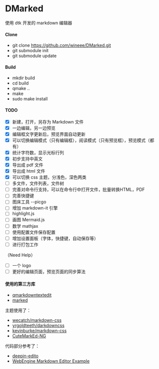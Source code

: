 # DMarked

使用 dtk 开发的 markdown 编辑器

#### Clone
- git clone https://github.com/wineee/DMarked.git
- git submodule init
- git submodule update

#### Build
- mkdir build
- cd build
- qmake ..
- make
- sudo make install

#### TODO
- [x] 新建，打开，另存为 Markdown 文件
- [x] 一边编辑，另一边预览   
- [x] 编辑框文字更新后，预览界面自动更新
- [x] 可以切换编辑模式（只有编辑框），阅读模式（只有预览框），预览模式（都有）
- [x] 统计字符数，显示光标行列
- [x] 初步支持中英文
- [x] 导出成 pdf 文件
- [x] 导出成 html 文件
- [x] 可以切换 css 主题，分浅色，深色两类
- [ ] 多文件，文件列表，文件树
- [ ] 完善对命令行支持，可以在命令行中打开文件，批量转换HTML，PDF
- [ ] 完善快捷键
- [ ] 图床工具 --picgo
- [ ] 增加 markdown-it 引擎
- [ ] highlight.js
- [ ] 画图 Mermaid.js 
- [ ] 数学 mathjax
- [ ] 使用配置文件保存配置
- [ ] 增加设置面板（字体，快捷键，自动保存等）
- [ ] 进行打包工作

（Need Help）
- [ ] 一个 logo
- [ ] 更好的编辑页面，预览页面的同步算法

#### 使用的第三方库

- [qmarkdowntextedit](https://github.com/pbek/qmarkdowntextedit)
- [marked](https://github.com/markedjs/marked) 

主题使用了：
- [wecatch/markdown-css](https://github.com/wecatch/markdown-css)
- [yrgoldteeth/darkdowncss](https://github.com/yrgoldteeth/darkdowncss)
- [kevinburke/markdown-css](https://bitbucket.org/kevinburke/markdowncss)
- [CuteMarkEd-NG](https://github.com/Waqar144/CuteMarkEd-NG)

代码部分参考了：
- [deepin-edito](https://github.com/linuxdeepin/deepin-editor)
- [WebEngine Markdown Editor Example](https://doc.qt.io/qt-5/qtwebengine-webenginewidgets-markdowneditor-example.html)

